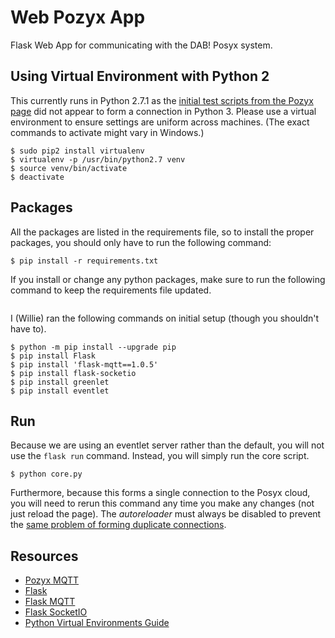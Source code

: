 # Web Pozyx App
Flask Web App for communicating with the DAB! Posyx system.

## Using Virtual Environment with Python 2
This currently runs in Python 2.7.1 as the [initial test scripts from the Pozyx page](https://www.pozyx.io/documentation/creator/connect-with-mqtt) did not appear to form a connection in Python 3. Please use a virtual environment to ensure settings are uniform across machines. (The exact commands to activate might vary in Windows.)
```
$ sudo pip2 install virtualenv
$ virtualenv -p /usr/bin/python2.7 venv
$ source venv/bin/activate
$ deactivate
```

## Packages
All the packages are listed in the requirements file, so to install the proper packages, you should only have to run the following command:
```
$ pip install -r requirements.txt
```

If you install or change any python packages, make sure to run the following command to keep the requirements file updated.
```
```

I (Willie) ran the following commands on initial setup (though you shouldn't have to).
```
$ python -m pip install --upgrade pip
$ pip install Flask
$ pip install 'flask-mqtt==1.0.5'
$ pip install flask-socketio
$ pip install greenlet
$ pip install eventlet
```

## Run
Because we are using an eventlet server rather than the default, you will not use the `flask run` command. Instead, you will simply run the core script.
```
$ python core.py
```
Furthermore, because this forms a single connection to the Posyx cloud, you will need to rerun this command any time you make any changes (not just reload the page). The *autoreloader* must always be disabled to prevent the [same problem of forming duplicate connections](https://flask-mqtt.readthedocs.io/en/latest/index.html#limitations).


## Resources
* [Pozyx MQTT](https://www.pozyx.io/documentation/creator/connect-with-mqtt)
* [Flask](https://flask.palletsprojects.com/en/1.1.x/)
* [Flask MQTT](https://flask-mqtt.readthedocs.io/en/latest/index.html)
* [Flask SocketIO](https://flask-socketio.readthedocs.io/en/latest/)
* [Python Virtual Environments Guide](https://docs.python-guide.org/dev/virtualenvs/)
